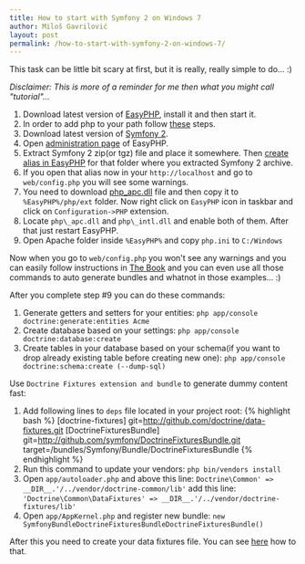 ```yaml
---
title: How to start with Symfony 2 on Windows 7
author: Miloš Gavrilović
layout: post
permalink: /how-to-start-with-symfony-2-on-windows-7/
---
```

This task can be little bit scary at first, but it is really, really simple to do... :)

*Disclaimer: This is more of a reminder for me then what you might call "tutorial"...*

1. Download latest version of [EasyPHP](http://www.easyphp.org/download.php), install it and then start it.
2. In order to add php to your path follow [these](http://www.php.net/manual/en/faq.installation.php#faq.installation.addtopath) steps.
3. Download latest version of [Symfony 2](http://symfony.com/download).
4. Open [administration page](http://127.0.0.1/home/) of EasyPHP.
5. Extract Symfony 2 zip(or tgz) file and place it somewhere. Then [create alias in EasyPHP](http://127.0.0.1/home/index.php?to=add_alias_1) for that folder where you extracted Symfony 2 archive.
6. If you open that alias now in your `http://localhost` and go to `web/config.php` you will see some warnings.
7. You need to download [php_apc.dll](http://downloads.php.net/pierre/php_apc-20110109-5.3-vc9-x86.zip) file and then copy it to `%EasyPHP%/php/ext` folder. Now right click on `EasyPHP` icon in taskbar and click on `Configuration->PHP` extension.
8. Locate `php\_apc.dll` and `php\_intl.dll` and enable both of them. After that just restart EasyPHP.
9. Open Apache folder inside `%EasyPHP%` and copy `php.ini` to `C:/Windows`

Now when you go to `web/config.php` you won't see any warnings and you can easily follow instructions in [The Book](http://symfony.com/doc/current/book/index.html) and you can even use all those commands to auto generate bundles and whatnot in those examples... :)

After you complete step #9 you can do these commands:

1. Generate getters and setters for your entities: `php app/console doctrine:generate:entities Acme`
2. Create database based on your settings: `php app/console doctrine:database:create`
3. Create tables in your database based on your schema(if you want to drop already existing table before creating new one): `php app/console doctrine:schema:create (--dump-sql)`

Use `Doctrine Fixtures extension and bundle` to generate dummy content fast:

1. Add following lines to `deps` file located in your project root:
{% highlight bash %}
[doctrine-fixtures]
	git=http://github.com/doctrine/data-fixtures.git
[DoctrineFixturesBundle]
	git=http://github.com/symfony/DoctrineFixturesBundle.git
	target=/bundles/Symfony/Bundle/DoctrineFixturesBundle
{% endhighlight %}
3. Run this command to update your vendors: `php bin/vendors install`
4. Open `app/autoloader.php` and above this line: `Doctrine\Common' => __DIR__.'/../vendor/doctrine-common/lib'` add this line: `'Doctrine\Common\DataFixtures' => __DIR__.'/../vendor/doctrine-fixtures/lib'`
5. Open `app/AppKernel.php` and register new bundle: `new SymfonyBundleDoctrineFixturesBundleDoctrineFixturesBundle()`

After this you need to create your data fixtures file. You can see [here](http://tutorial.symblog.co.uk/docs/doctrine-2-the-blog-model.html#blog-fixtures) how to that.
